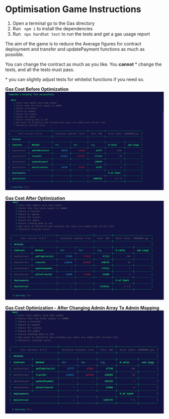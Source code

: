 # Optimisation Game Instructions

1. Open a terminal go to the Gas directory
2. Run ` npm i` to install the dependencies
3. Run ` npx hardhat test` to run the tests and get a gas usage report

The aim of the game is to reduce the Average figures for contract deployment and transfer and updatePayment functions as much as possible.

You can change the contract as much as you like.
You **cannot** \* change the tests, and all the tests must pass.

\* you can slightly adjust tests for whitelist functions if you need so.

**Gas Cost Before Optimization**
![Image](./gas_before_optimization.JPG)

**Gas Cost After Optimization**
![Image](./gas_after_optimization.JPG)

**Gas Cost Optimization - After Changing Admin Array To Admin Mapping**
![Image](./gas_after_admin_optimization.JPG)